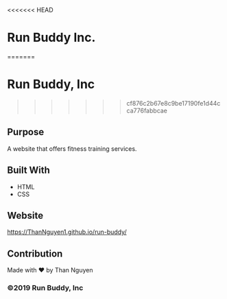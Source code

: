 <<<<<<< HEAD
# Run Buddy Inc.
=======
# Run Buddy, Inc
>>>>>>> cf876c2b67e8c9be17190fe1d44cca776fabbcae

## Purpose
A website that offers fitness training services. 

## Built With
* HTML
* CSS

## Website
https://ThanNguyen1.github.io/run-buddy/

## Contribution
Made with ❤️ by Than Nguyen

### ©️2019 Run Buddy, Inc 
